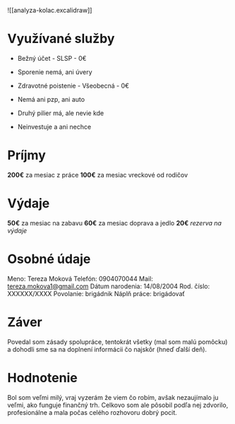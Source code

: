 ![[analyza-kolac.excalidraw]]
# Využívané služby
- Bežný účet - SLSP - 0€
- Sporenie nemá, ani úvery

- Zdravotné poistenie - Všeobecná - 0€
- Nemá ani pzp, ani auto

- Druhý pilier má, ale nevie kde

- Neinvestuje a ani nechce

# Príjmy
**200€** za mesiac z práce
**100€** za mesiac vreckové od rodičov
# Výdaje
**50€** za mesiac na zabavu
**60€** za mesiac doprava a jedlo
**20€** *rezerva na výdaje*
# Osobné údaje
Meno: Tereza Moková
Telefón: 0904070044
Mail: tereza.mokova1@gmail.com
Dátum narodenia: 14/08/2004
Rod. číslo: XXXXXX/XXXX
Povolanie: brigádnik
Náplň práce: brigádovať
# Záver
Povedal som zásady spolupráce, tentokrát všetky (mal som malú pomôcku) a dohodli sme sa na doplnení informácii čo najskôr (hneď ďalší deň).
# Hodnotenie
Bol som veľmi milý, vraj vyzerám že viem čo robím, avšak nezaujímalo ju veľmi, ako funguje finančný trh. Celkovo som ale pôsobil podľa nej zdvorilo, profesionálne a mala počas celého rozhovoru dobrý pocit.